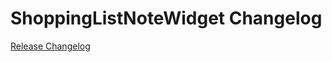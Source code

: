 # ShoppingListNoteWidget Changelog

[Release Changelog](https://github.com/spryker-shop/shopping-list-note-widget/releases)
